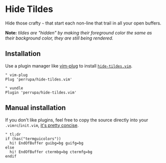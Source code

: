# Hide Tildes

Hide those crafty `~` that start each non-line that trail in all your open buffers.

**Note:** _tildes are "hidden" by making their foreground color the same as their background color, they are still being rendered._

## Installation

Use a plugin manager like [vim-plug](https://github.com/junegunn/vim-plug) to install [`hide-tildes.vim`](https://www.github.com/perrupa/hide-tildes.vim).

```vim
" vim-plug
Plug 'perrupa/hide-tildes.vim'

" vundle
Plugin 'perrupa/hide-tildes.vim'
```

## Manual installation

If you don't like plugins, feel free to copy the source directly into your `.vimrc`/`init.vim`, [it's pretty concise](https://github.com/perrupa/hide-tildes.vim/blob/master/plugin/hide-tildes-when-colorscheme-changes.vim).


```vim
" tl;dr
if (has("termguicolors"))
  hi! EndOfBuffer guibg=bg guifg=bg
else
  hi! EndOfBuffer ctermbg=bg ctermfg=bg
endif
```
